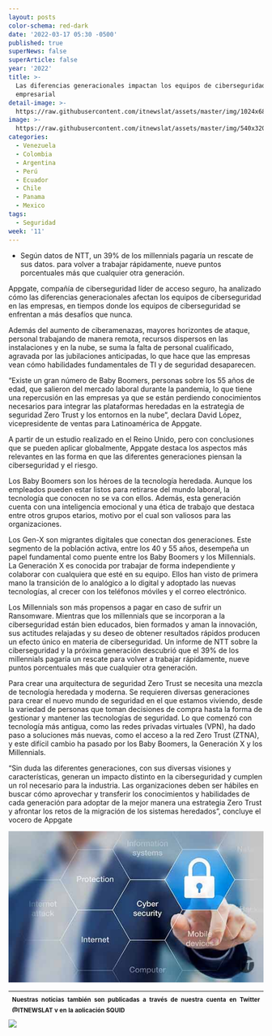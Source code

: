 ```yaml
---
layout: posts
color-schema: red-dark
date: '2022-03-17 05:30 -0500'
published: true
superNews: false
superArticle: false
year: '2022'
title: >-
  Las diferencias generacionales impactan los equipos de ciberseguridad
  empresarial
detail-image: >-
  https://raw.githubusercontent.com/itnewslat/assets/master/img/1024x680/Ciber-seguridad-g.jpg
image: >-
  https://raw.githubusercontent.com/itnewslat/assets/master/img/540x320/Ciber-seguridad-p.jpg
categories:
  - Venezuela
  - Colombia
  - Argentina
  - Perú
  - Ecuador
  - Chile
  - Panama
  - Mexico
tags:
  - Seguridad
week: '11'
---
```

- Según datos de NTT, un 39% de los millennials pagaría un rescate de sus datos. para volver a trabajar rápidamente, nueve puntos porcentuales más que cualquier otra generación.

Appgate, compañía de ciberseguridad líder de acceso seguro, ha analizado cómo las diferencias generacionales afectan los equipos de ciberseguridad en las empresas, en tiempos donde los equipos de ciberseguridad se enfrentan a más desafíos que nunca.

Además del aumento de ciberamenazas, mayores horizontes de ataque, personal trabajando de manera remota, recursos dispersos en las instalaciones y en la nube, se suma la falta de personal cualificado, agravada por las jubilaciones anticipadas, lo que hace que las empresas vean cómo habilidades fundamentales de TI y de seguridad desaparecen.

“Existe un gran número de Baby Boomers, personas sobre los 55 años de edad, que salieron del mercado laboral durante la pandemia, lo que tiene una repercusión en las empresas ya que se están perdiendo conocimientos necesarios para integrar las plataformas heredadas en la estrategia de seguridad Zero Trust y los entornos en la nube”, declara David López, vicepresidente de ventas para Latinoamérica de Appgate.

A partir de un estudio realizado en el Reino Unido, pero con conclusiones que se pueden aplicar globalmente, Appgate destaca los aspectos más relevantes en las forma en que las diferentes generaciones piensan la ciberseguridad y el riesgo.

Los Baby Boomers son los héroes de la tecnología heredada. Aunque los empleados pueden estar listos para retirarse del mundo laboral, la tecnología que conocen no se va con ellos. Además, esta generación cuenta con una inteligencia emocional y una ética de trabajo que destaca entre otros grupos etarios, motivo por el cual son valiosos para las organizaciones.
 
Los Gen-X son migrantes digitales que conectan dos generaciones. Este segmento de la población activa, entre los 40 y 55 años, desempeña un papel fundamental como puente entre los Baby Boomers y los Millennials. La Generación X es conocida por trabajar de forma independiente y colaborar con cualquiera que esté en su equipo. Ellos han visto de primera mano la transición de lo analógico a lo digital y adoptado las nuevas tecnologías, al crecer con los teléfonos móviles y el correo electrónico.
 
Los Millennials son más propensos a pagar en caso de sufrir un Ransomware. Mientras que los millennials que se incorporan a la ciberseguridad están bien educados, bien formados y aman la innovación, sus actitudes relajadas y su deseo de obtener resultados rápidos producen un efecto único en materia de ciberseguridad. Un informe de NTT sobre la ciberseguridad y la próxima generación descubrió que el 39% de los millennials pagaría un rescate para volver a trabajar rápidamente, nueve puntos porcentuales más que cualquier otra generación.
 
Para crear una arquitectura de seguridad Zero Trust se necesita una mezcla de tecnología heredada y moderna. Se requieren diversas generaciones para crear el nuevo mundo de seguridad en el que estamos viviendo, desde la variedad de personas que toman decisiones de compra hasta la forma de gestionar y mantener las tecnologías de seguridad. Lo que comenzó con tecnología más antigua, como las redes privadas virtuales (VPN), ha dado paso a soluciones más nuevas, como el acceso a la red Zero Trust (ZTNA), y este difícil cambio ha pasado por los Baby Boomers, la Generación X y los Millennials.
 
“Sin duda las diferentes generaciones, con sus diversas visiones y características, generan un impacto distinto en la ciberseguridad y cumplen un rol necesario para la industria. Las organizaciones deben ser hábiles en buscar cómo aprovechar y transferir los conocimientos y habilidades de cada generación para adoptar de la mejor manera una estrategia Zero Trust y afrontar los retos de la migración de los sistemas heredados”, concluye el vocero de Appgate

![](https://raw.githubusercontent.com/itnewslat/assets/master/img/540x320/Ciber-seguridad-p.jpg)

<table style="height: 42px;" width="569">
<tbody>
<tr>
<td style="text-align: justify;"><sub><strong>Nuestras noticias también son publicadas a través de nuestra cuenta en Twitter <a href="https://twitter.com/itnewslat?lang=es">@ITNEWSLAT</a> y en la aplicación <a href="https://squidapp.co/en/">SQUID</a></strong></sub></td>
</tr>
</tbody>
</table>

<img src="https://tracker.metricool.com/c3po.jpg?hash=56f88a41e39ab42c063cc51676587a04"/>
